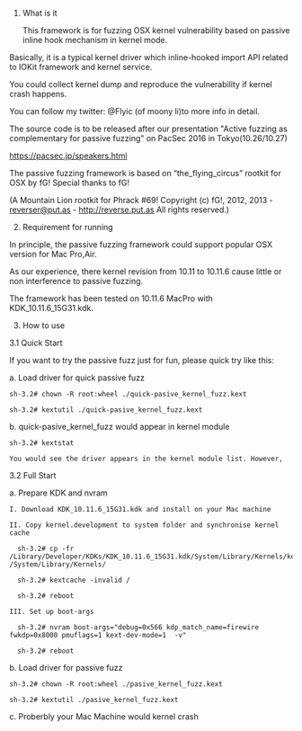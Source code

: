1. What is it
  
   This framework is for fuzzing OSX kernel vulnerability based on passive inline hook mechanism in kernel mode.

Basically, it is a typical kernel driver which inline-hooked import API related to IOKit framework and kernel service.

You could collect kernel dump and reproduce the vulnerability if kernel crash happens.

You can follow my twitter: @Flyic (of moony li)to more info in detail.

The source code is to be released after our presentation "Active fuzzing as complementary for passive fuzzing" on PacSec 2016 in Tokyo(10.26/10.27)

https://pacsec.jp/speakers.html
 
   
   The passive fuzzing framework is based on “the_flying_circus” rootkit for OSX by fG! Special thanks to fG!
 
   (A Mountain Lion rootkit for Phrack #69! Copyright (c) fG!, 2012, 2013 - reverser@put.as - http://reverse.put.as All rights reserved.)

  


2. Requirement for running
  
  In principle, the passive fuzzing framework could support popular OSX version for Mac Pro,Air. 

  As our experience, there kernel revision from 10.11 to 10.11.6 cause little or non interference to passive fuzzing. 

  The framework has been tested on 10.11.6 MacPro with KDK_10.11.6_15G31.kdk.


3. How to use


3.1 Quick Start

  If you want to try the passive fuzz just for fun, please quick try like this:

  a. Load driver for  quick passive fuzz

    sh-3.2# chown -R root:wheel ./quick-pasive_kernel_fuzz.kext

    sh-3.2# kextutil ./quick-pasive_kernel_fuzz.kext

  b. quick-pasive_kernel_fuzz would appear in kernel module

    sh-3.2# kextstat

    You would see the driver appears in the kernel module list. However, 

3.2 Full Start

  a. Prepare KDK and nvram 

    I. Download KDK_10.11.6_15G31.kdk and install on your Mac machine

    II. Copy kernel.development to system folder and synchronise kernel cache

      sh-3.2# cp -fr /Library/Developer/KDKs/KDK_10.11.6_15G31.kdk/System/Library/Kernels/kernel.development* /System/Library/Kernels/

      sh-3.2# kextcache -invalid /

      sh-3.2# reboot

    III. Set up boot-args

      sh-3.2# nvram boot-args="debug=0x566 kdp_match_name=firewire fwkdp=0x8000 pmuflags=1 kext-dev-mode=1  -v"

      sh-3.2# reboot


  b. Load driver for passive fuzz

    sh-3.2# chown -R root:wheel ./pasive_kernel_fuzz.kext

    sh-3.2# kextutil ./pasive_kernel_fuzz.kext


  c. Proberbly your Mac Machine would kernel crash 